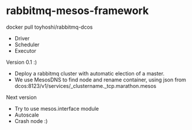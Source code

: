 # rabbitmq-mesos-framework

docker pull toyhoshi/rabbitmq-dcos

- Driver
- Scheduler
- Executor

Version 0.1 :) 
- Deploy a rabbitmq cluster with automatic election of a master. 
- We use MesosDNS to find node and rename container, using json from dcos:8123/v1/services/_clustername._tcp.marathon.mesos

Next version
- Try to use mesos.interface module
- Autoscale
- Crash node :)
